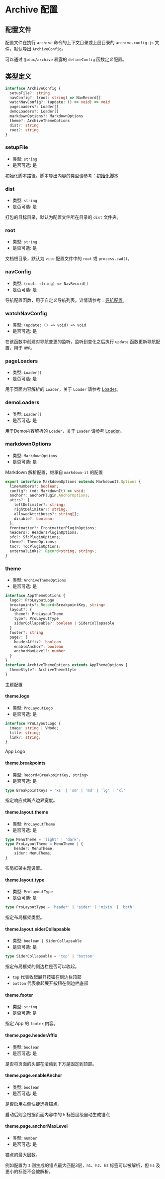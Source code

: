# Archive 配置

## 配置文件

配置文件在执行 `archive` 命令的上下文目录或上层目录的 `archive.config.js` 文件，默认导出 `ArchiveConfig`。

可以通过 `@idux/archive` 暴露的 `defineConfig` 函数定义配置。

## 类型定义

```ts
interface ArchiveConfig {
  setupFile?: string
  navConfig?: (root: string) => NavRecord[]
  watchNavConfig?: (update: () => void) => void
  pageLoaders?: Loader[]
  demoLoaders?: Loader[]
  markdownOptions?: MarkdownOptions
  theme?: ArchiveThemeOptions
  dist?: string
  root?: string
}
```

### setupFile

- 类型: `string`
- 是否可选: 是

初始化脚本路径。脚本导出内容的类型请参考：[初始化脚本](/config/Setup/)

### dist

- 类型: `string`
- 是否可选: 是

打包的目标目录，默认为配置文件所在目录的 `dist` 文件夹。

### root

- 类型: `string`
- 是否可选: 是

文档根目录，默认为 `vite` 配置文件中的 `root` 或 `process.cwd()`。


### navConfig

- 类型: `(root: string) => NavRecord[]`
- 是否可选: 是

导航配置函数，用于自定义导航列表。详情请参考：[导航配置](/guide/documents/Nav/)。

### watchNavConfig

- 类型: `(update: () => void) => void`
- 是否可选: 是

在该函数中创建对导航变更的监听，监听到变化之后执行 `update` 函数更新导航配置，用于 `HMR`。

### pageLoaders

- 类型: `Loader[]`
- 是否可选: 是

用于页面内容解析的 `Loader`，关于 `Loader` 请参考 [Loader](/loader/Brief/)。

### demoLoaders

- 类型: `Loader[]`
- 是否可选: 是

用于Demo内容解析的 `Loader`，关于 `Loader` 请参考 [Loader](/loader/Brief/)。

### markdownOptions

- 类型: `MarkdownOptions`
- 是否可选: 是

Markdown 解析配置，继承自 `markdown-it` 的配置

```ts
export interface MarkdownOptions extends MarkdownIt.Options {
  lineNumbers?: boolean;
  config?: (md: MarkdownIt) => void;
  anchor?: anchorPlugin.AnchorOptions;
  attrs?: {
    leftDelimiter?: string;
    rightDelimiter?: string;
    allowedAttributes?: string[];
    disable?: boolean;
  };
  frontmatter?: FrontmatterPluginOptions;
  headers?: HeadersPluginOptions;
  sfc?: SfcPluginOptions;
  theme?: ThemeOptions;
  toc?: TocPluginOptions;
  externalLinks?: Record<string, string>;
}
```

### theme

- 类型: `ArchiveThemeOptions`
- 是否可选: 是

```ts
interface AppThemeOptions {
  logo?: ProLayoutLogo
  breakpoints?: Record<BreakpointKey, string>
  layout?: {
    theme?: ProLayoutTheme
    type?: ProLayoutType
    siderCollapsable?: boolean | SiderCollapsable
  }
  footer?: string
  page?: {
    headerAffix?: boolean
    enableAnchor?: boolean
    anchorMaxLevel?: number
  }
}
interface ArchiveThemeOptions extends AppThemeOptions {
  themeStyle?: ArchiveThemeStyle
}
```

主题配置

#### theme.logo

- 类型: `ProLayoutLogo`
- 是否可选: 是

```ts
interface ProLayoutLogo {
  image: string | VNode;
  title: string;
  link?: string;
}
```

App Logo

#### theme.breakpoints

- 类型: `Record<BreakpointKey, string>`
- 是否可选: 是

```ts
type BreakpointKeys = 'xs' | 'sm' | 'md' | 'lg' | 'xl'
```

指定响应式断点边界宽度。

#### theme.layout.theme

- 类型: `ProLayoutTheme`
- 是否可选: 是

```ts
type MenuTheme = 'light' | 'dark';
type ProLayoutTheme = MenuTheme | {
    header: MenuTheme;
    sider: MenuTheme;
}
```

布局框架主题设置。

#### theme.layout.type

- 类型: `ProLayoutType`
- 是否可选: 是

```ts
type ProLayoutType = 'header' | 'sider' | 'mixin' | 'both'
```

指定布局框架类型。

#### theme.layout.siderCollapsable

- 类型: `boolean | SiderCollapsable`
- 是否可选: 是

```ts
type SiderCollapsable = 'top' | 'bottom'
```

指定布局框架的侧边栏是否可以收起。

- `top` 代表收起展开按钮在侧边栏顶部
- `bottom` 代表收起展开按钮在侧边栏底部

#### theme.footer

- 类型: `string`
- 是否可选: 是

指定 App 的 `footer` 内容。

#### theme.page.headerAffix

- 类型: `boolean`
- 是否可选: 是

是否将页面的头部在滚动到下方是固定到顶部。

#### theme.page.enableAnchor

- 类型: `boolean`
- 是否可选: 是

是否启用右侧快捷选择锚点。

启动后则会根据页面内容中的 `h` 标签层级自动生成锚点

#### theme.page.anchorMaxLevel

- 类型: `number`
- 是否可选: 是

锚点的最大层数。

例如配置为 `3` 则生成的锚点最大匹配3层，`h1`、`h2`、`h3` 标签可以被解析，但 `h4` 及更小的标签不会被解析。
